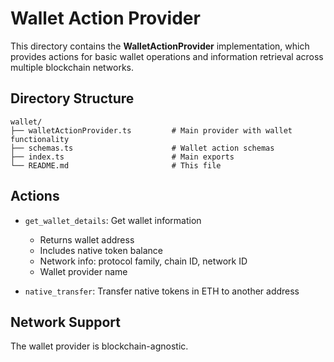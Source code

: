 # Wallet Action Provider

This directory contains the **WalletActionProvider** implementation, which provides actions for basic wallet operations and information retrieval across multiple blockchain networks.

## Directory Structure

```
wallet/
├── walletActionProvider.ts         # Main provider with wallet functionality
├── schemas.ts                      # Wallet action schemas
├── index.ts                        # Main exports
└── README.md                       # This file
```

## Actions

- `get_wallet_details`: Get wallet information

  - Returns wallet address
  - Includes native token balance
  - Network info: protocol family, chain ID, network ID
  - Wallet provider name

- `native_transfer`: Transfer native tokens in ETH to another address

## Network Support

The wallet provider is blockchain-agnostic.

